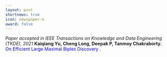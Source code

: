 ```yaml
---
layout: post
shortnews: true
icon: newspaper-o
award: false
---
```


<i>Paper accepted in IEEE Transactions on Knowledge and Data Engineering (TKDE), 2021 </i> <b>Kaiqiang Yu, Cheng Long, Deepak P, Tanmoy Chakraborty.</b> <font color="blue"> On Efficient Large Maximal Biplex Discovery </font>.
